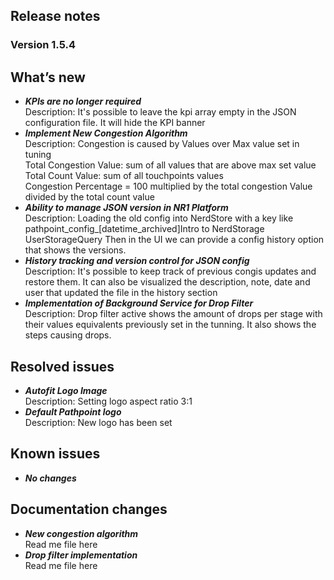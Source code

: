 ## Release notes
### Version 1.5.4 <br>
## What’s new  <br>
- ***KPIs are no longer required***<br>
Description: It's possible to leave the kpi array empty in the JSON configuration file. It will hide the KPI banner <br>
- ***Implement New Congestion Algorithm*** <br>
Description: Congestion is caused by Values over Max value set in tuning  <br>
Total Congestion Value: sum of all values that are above max set value <br>
Total Count Value: sum of all touchpoints values <br>
Congestion Percentage = 100 multiplied by the total congestion Value divided by the total count value <br>
- ***Ability to manage JSON version in NR1 Platform*** <br>
Description: Loading the old config into NerdStore with a key like pathpoint_config_[datetime_archived]Intro to NerdStorage UserStorageQuery Then in the UI we can provide a config history option that shows the versions. <br>
- ***History tracking and version control for JSON config***<br>
Description: It's possible to keep track of previous congis updates and restore them. It can also be visualized the description, note, date and user that updated the file in the history section  <br>
- ***Implementation of Background Service for Drop Filter***<br>
Description: Drop filter active shows the amount of drops per stage with their values equivalents previously set in the tunning. It also shows the steps causing drops.  <br>
## Resolved issues 
- ***Autofit Logo Image*** <br>
Description: Setting logo aspect ratio 3:1 <br>
- ***Default Pathpoint logo*** <br>
Description: New logo has been set <br>
## Known issues 
- ***No changes*** <br>
## Documentation changes 
- ***New congestion algorithm*** <br>
Read me file here <br>
- ***Drop filter implementation*** <br>
Read me file here <br>